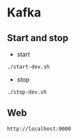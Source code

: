 # Kafka

## Start and stop

- start

```shell
./start-dev.sh
```

- stop

```shell
./stop-dev.sh
```

## Web

```shell
http://localhost:9000
```
